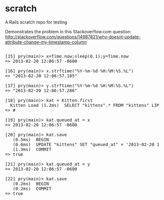 scratch
=======

A Rails scratch repo for testing

Demonstrates the problem in this Stackoverflow.com question: http://stackoverflow.com/questions/14987821/why-doesnt-update-attribute-change-my-timestamp-column

<pre>
  
[15] pry(main)> x=Time.now;sleep(0.1);y=Time.now
=> 2013-02-20 12:06:57 -0600

[16] pry(main)> x.strftime("%Y-%m-%d %H:%M:%S.%L")
=> "2013-02-20 12:06:57.185"

[17] pry(main)> y.strftime("%Y-%m-%d %H:%M:%S.%L")
=> "2013-02-20 12:06:57.286"

[18] pry(main)> kat = Kitten.first
  Kitten Load (1.2ms)  SELECT "kittens".* FROM "kittens" LIMIT 1
=> #<Kitten id: 1,  queued_at: "2013-02-13 20:38:00">

[19] pry(main)> kat.queued_at = x
=> 2013-02-20 12:06:57 -0600

[20] pry(main)> kat.save
   (0.5ms)  BEGIN
   (0.6ms)  UPDATE "kittens" SET "queued_at" = '2013-02-20 18:06:57.185870' WHERE "kittens"."id" = 1
   (1.3ms)  COMMIT
=> true

[21] pry(main)> kat.queued_at = y
=> 2013-02-20 12:06:57 -0600

[22] pry(main)> kat.save
   (0.2ms)  BEGIN
   (0.2ms)  COMMIT
=> true

</pre>